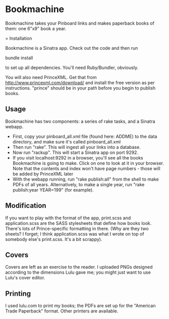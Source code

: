Bookmachine
===========

Bookmachine takes your Pinboard links and makes paperback books of them: one
6"x9" book a year.

= Installation

Bookmachine is a Sinatra app. Check out the code and then run

bundle install

to set up all dependencies. You'll need Ruby/Bundler, obviously.

You will also need PrinceXML. Get that from http://www.princexml.com/download/ and install
the free version as per instructions. "prince" should be in your path before
you begin to publish books.

Usage
-----

Bookmachine has two components: a series of rake tasks, and a Sinatra webapp.

* First, copy your pinboard_all.xml file (found here: ADDME) to the data
  directory, and make sure it's called pinboard_all.xml
* Then run "rake". This will ingest all your links into a database.
* Now run "rackup". This will start a Sinatra app on port 9292.
* If you visit localhost:9292 in a browser, you'll see all the books
  Bookmachine is going to make. Click on one to look at it in your browser.
  Note that the contents and index won't have page numbers - those will be
  added by PrinceXML later
* With the webapp running, run "rake publish:all" from the shell to make PDFs
  of all years. Alternatively, to make a single year, run "rake publish:year
  YEAR=199" (for example).

Modification
------------

If you want to play with the format of the app, print.scss and application.scss
are the SASS stylesheets that define how books look. There's lots of
Prince-specific formatting in there. (Why are they two sheets? I forget;
I think application.scss was what I wrote on top of somebody else's print.scss.
It's a bit scrappy).

Covers
------

Covers are left as an exercise to the reader. I uploaded PNGs designed
according to the dimensions Lulu gave me; you might just want to use Lulu's
cover editor.

Printing
--------

I used lulu.com to print my books; the PDFs are set up for the "American Trade
Paperback" format. Other printers are available.

